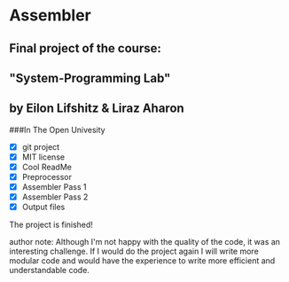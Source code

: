 # Assembler
## Final project of the course: 
## "System-Programming Lab"
## by Eilon Lifshitz & Liraz Aharon
###In The Open Univesity



 - [x] git project
 - [x] MIT license
 - [x] Cool ReadMe 
 - [x] Preprocessor
 - [x] Assembler Pass 1
 - [x] Assembler Pass 2
 - [x] Output files

The project is finished!

author note:
Although I'm not happy with the quality of the code, it was an interesting challenge.
If I would do the project again I will write more modular code and would have the experience to write more efficient and understandable code.

